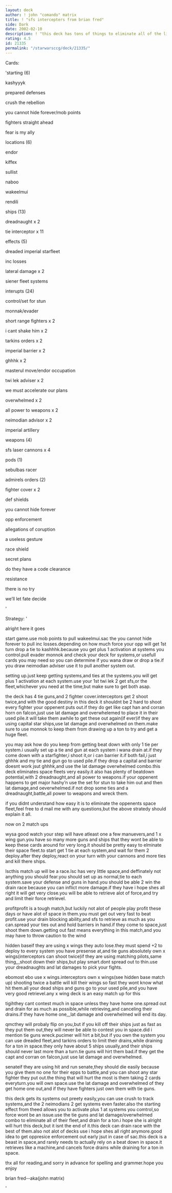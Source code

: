 ```yaml
---
layout: deck
author: ! john "comando" matrix
title: ! "sfs intercepters from brian fred"
side: Dark
date: 2002-02-10
description: ! "this deck has tons of things to eliminate all of the light side players space,and drains for alot"
rating: 4.5
id: 21335
permalink: "/starwarsccg/deck/21335/"
---
```

Cards: 

'starting (6)


kashyyyk

prepared defenses

crush the rebellion

you cannot hide forever/mob points

fighters straight ahead

fear is my ally


locations (6)


endor

kiffex

sullist

naboo

wakeelmui

rendili


ships (13)


dreadnaught x 2

tie interceptor x 11


effects (5)


dreaded imperial starfleet

inc losses

lateral damage x 2

siener fleet systems


interupts (24)


control/set for stun

monnak/evader

short range fighters x 2

i cant shake him x 2

tarkins orders x 2

imperial barrier x 2

ghhhk x 2

masterul move/endor occupation

twi lek adviser x 2

we must accelerate our plans

overwhelmed x 2

all power to weapons x 2

neimodian advisor x 2

imperial artillery


weapons (4)


sfs laser cannons x 4


pods (1)


sebulbas racer


admirels orders (2)


fighter cover x 2


def shields 


you cannot hide forever

opp enforcement

allegations of coruption

a useless gesture

race shield

secret plans

do they have a code clearance

resistance

there is no try

we’ll let fate decide


'

Strategy: '

alright here it goes


start game.use mob points to pull wakeelmui.sac the you cannot hide forever to pull inc losses.depending on how much force your opp will get 1st turn drop a tie to kashhhk.because you get plus 1 activation at systems you control.pull evader monnok and check your deck for systems,or usefull cards you may need so you can determine if you wana draw or drop a tie.if you draw neimodian adviser use it to pull another system out.


setting up.just keep getting systems,and ties at the systems.you will get plus 1 activation at each system.use your 1st twi lek 2 get sfs,or the fleet,whichever you need at the time,but make sure to get both asap.


the deck has 4 tie guns,and 2 fighter cover.interceptors get 2 shoot twice,and with the good destiny in this deck it shouldnt be 2 hard to shoot every fighter your oppenent puts out.if they do get like capt han and corran horn on falcon,just use lat damage and overwhelemed to place it in their used pile.it will take them awhile to get these out again(if ever)if they are using capital star ships,use lat damage and overwhelmed on them.make sure to use monnok to keep them from drawing up a ton to try and get a huge fleet.


you may ask how do you keep from getting beat down with only 1 tie per system.i usually set up a tie and gun at each system i wana drain at.if they come down with a starfighter,i shoot it,or i can barrier it.if both fail,i just ghhhk and my tie and gun go to used pile.if they drop a capital and barrier doesnt work jsut ghhhk,and use the lat damage overwhelmed combo.this deck eliminates space fleets very easily.it also has plenty of beatdown potential,with 2 dreadnaught,and all power to weapons.if your oppenent happens to get major hashy’n use the set for stun to take him out and then lat damage,and oeverwhelmed.if not drop some ties and a dreadnaught,battle,all power to weapons and wreck them.


if you didnt understand how easy it is to eliminate the oppenents space fleet,feel free to d mail me with any questions,but the above stratedy should explain it all.


now on 2 match ups


wysa good watch your step will have atleast one a few manuevers,and 1 x wing gun.you have so many more guns and ships that they wont be able to keep these cards around for very long.it should be pretty easy to elminate their space fleet.to start get 1 tie at each system,and wait for them 2 deploy.after they deploy,react on your turn with your cannons and more ties and kill there ships.


lscthis match up will be a race.lsc has very little space,and deffinately not anything you should fear.you should set up as normal,tie to each system.save your defense and guns in hand.you should be able 2 win the drain race because you can inflict more damage.if they have i hope shes all right it will get very close.you will be able to retrieve alot of force,and try and limit their force retrievel.


profitprofit is a tough match,but luckily not alot of people play profit these days or have alot of space in them.you must get out very fast to beat profit.use your drain blocking ability,and sfs to retrieve as much as you can.spread your ties out and hold barriers in hand.if they come to space,just shoot them down.getting out fast means everything in this match,and you may have to throw caution to the wind


hidden baseif they are using x wings they auto lose.they must spend +2 to deploy to every system you have presense at,and tie guns absolutely own x wings(interceptors can shoot twice)if they are using matching pilots,same thing,,,shoot down their ships,but play smart.dont spread out to thin.use your dreadnaughts and lat damages to pick your fights.


ebomost ebo use x wings.interceptors own x wings(see hidden base match up) shooting twice a battle will kill their wings so fast they wont know what hit them.all your dead ships and guns go to your used pile,and you have very good retrievel.any x wing deck is an easy match up for this


tigihthey cant contest much in space unless they have home one.spread out and drain for as much as possible,while retrieving,and canceling their drains.if they have home one,,,lat damage and overwhelmed will end its day.


qmcthey will probaly flip on you,but if you kill off their ships just as fast as they put them out,they will never be able to contest you in space.did i mention tie guns wreck.pucimer will hirt a bit,but if you own the system you can use dreaded fleet,and tarkins orders to limit their drains,while draining for a ton in space.they only have about 5 ships usually,and their ships should never last more than a turn.tie guns will hirt them bad.if they get the capt and corran on falcon,just use lat damage and overwhelmed.


senateif they are using hit and run senate,they should die easily because you give them no one for their epps to battle,and you can shoot any star fighter they put out.the thing that will hurt the most is them taking 2 cards everyturn.you will own space.use the lat damage and overwhelmed of they get home one out,and if they have fighters just own them with tie guns.


this deck gets its systems out preety easily,you can use crush to track systems,and the 2 neimodians 2 get systems even faster.also the starting effect from theed allows you to activate plus 1 at systems you comtrol,so force wont be an issue.use the tie guns and lat damage/overwhelmed combo to eliminate all of their fleet,and drain for a ton.i hope she is alright will hurt this deck,but it isnt the end of it.this deck can drain race with the best of them.also not alot of decks use i hope shes all right anymore.good idea to get oppresice enforcement out early jsut in case of sac.this deck is a beast in space,and rarely needs to actually rely on a beat down in space.it retrieves like a machine,and cancels force drains while draining for a ton in space.


thx all for reading,and sorry in advance for spelling and grammer.hope you enjoy


brian fred--aka(john matrix)

'
